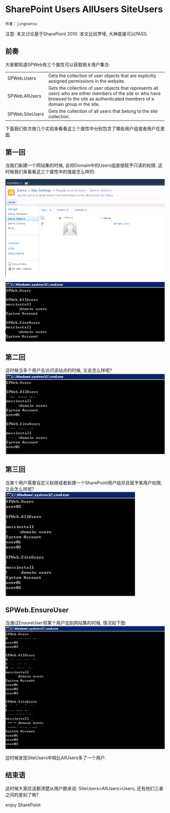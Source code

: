 # SharePoint Users AllUsers SiteUsers
	作者：jingnansu

注意: 本文讨论基于SharePoint 2010. 本文比较罗嗦, 大神直接可以PASS.

## 前奏
大家都知道SPWeb有三个属性可以获取相关用户集合:
<table>
    <tr>
        <td>SPWeb.Users</td>
        <td>Gets the collection of user objects that are explicitly assigned permissions in the website.</td>
    </tr>
    <tr>
        <td>SPWeb.AllUsers</td>
        <td>Gets the collection of user objects that represents all users who are either members of the site or who have browsed to the site as authenticated members of a domain group in the site.</td>
    </tr>
    <tr>
        <td>SPWeb.SiteUsers</td>
        <td>Gets the collection of all users that belong to the site collection.</td>
    </tr>
</table>

下面我们依次做几个实验来看看这三个属性中分别包含了哪些用户组或者用户在里面.

## 第一回
当我们新建一个网站集的时候, 会将Domain中的Users组直接赋予只读的权限. 这时候我们来看看这三个属性中的值是怎么样的:

![](imgs/20151103.01.png)

![](imgs/20151103.02.png)

## 第二回
这时候当多个用户去访问该站点的时候, 又会怎么样呢?
![](imgs/20151103.03.png)

## 第三回
当某个用户需要自定义权限或者新建一个SharePoint用户组并且赋予某用户权限, 又会怎么样呢? 
![](imgs/20151103.04.png)

## SPWeb.EnsureUser
当通过EnsureUser将某个用户加到网站集的时候, 情况如下图:
![](imgs/20151103.05.png)

这时候发现SiteUsers中相比AllUsers多了一个用户.

## 结束语
这时候大家应该都清楚从用户数来说: SiteUsers>AllUsers>Users, 还有他们三者之间的差别了嘛?

enjoy SharePoint